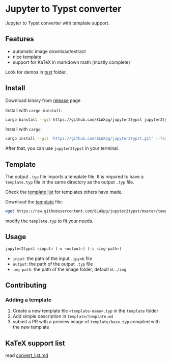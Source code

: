 # Jupyter to Typst converter

Jupyter to Typst converter with template support.

## Features

- automatic image download/extract
- nice template
- support for KaTeX in markdown math (mostly complete)

Look for demos in [test](test) folder.

## Install

Download binary from [release](https://github.com/8LWXpg/jupyter2typst/releases/latest) page

Install with `cargo-binstall`:

```bash
cargo binstall --git https://github.com/8LWXpg/jupyter2typst jupyter2typst
```

Install with `cargo`:

```bash
cargo install --git 'https://github.com/8LWXpg/jupyter2typst.git' --features native-tls
```

After that, you can use `jupyter2typst` in your terminal.

## Template

The output `.typ` file imports a template file. It is required to have a `template.typ` file in the same directory as the output `.typ` file.

Check the [template list](./template/template.md) for templates others have made.

Download the [template](./template/template.typ) file:

```bash
wget https://raw.githubusercontent.com/8LWXpg/jupyter2typst/master/template/template.typ
```

modify the `template.typ` to fit your needs.

## Usage

```bash
jupyter2typst <input> [-o <output>] [-i <img-path>]
```

- `input`: the path of the input `.ipynb` file
- `output`: the path of the output `.typ` file
- `img-path`: the path of the image folder, default is `./img`

## Contributing

### Adding a template

1. Create a new template file `<template-name>.typ` in the `template` folder
2. Add simple description in `template/template.md`
3. submit a PR with a preview image of `template/base.typ` compiled with the new template

## KaTeX support list

read [convert_list.md](convert_list.md)
